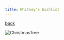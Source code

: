```yaml
---
title: Whitney's Wishlist
---
```


[back](../index.md)

![ChristmasTree](http://www.webweaver.nu/clipart/img/holidays/christmas/animated-christmas-tree.gif)